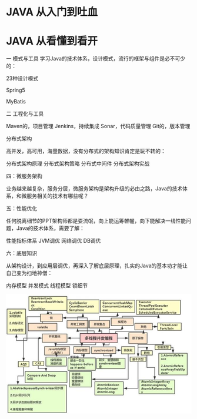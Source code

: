 # JAVA 从入门到吐血
# JAVA 从看懂到看开

一 模式与工具
学习Java的技术体系，设计模式，流行的框架与组件是必不可少的：

23种设计模式

Spring5

MyBatis

二 工程化与工具


Maven的，项目管理
Jenkins，持续集成
Sonar，代码质量管理
Git的，版本管理




分布式架构

高并发，高可用，海量数据，没有分布式的架构知识肯定是玩不转的：

分布式架构原理
分布式架构策略
分布式中间件
分布式架构实战

四：微服务架构

业务越来越复杂，服务分层，微服务架构是架构升级的必由之路，Java的技术体系，和微服务相关的技术有哪些呢？



五：性能优化

任何脱离细节的PPT架构师都是耍流氓，向上能运筹帷幄，向下能解决一线性能问题，Java的技术体系，需要了解：

性能指标体系
JVM调优
网络调优
DB调优


六：底层知识

从架构设计，到应用层调优，再深入了解底层原理，扎实的Java的基本功才能让自己变为扫地神僧：

内存模型
并发模式
线程模型
锁细节

![](/Java/images/1.jpeg)